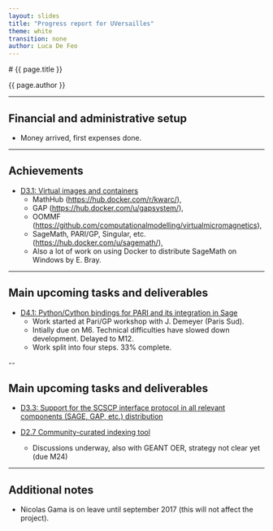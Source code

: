 ```yaml
---
layout: slides
title: "Progress report for UVersailles"
theme: white
transition: none
author: Luca De Feo
---
```


<section data-markdown data-separator="^---\n" data-separator-vertical="^--\n">
# {{ page.title }}

{{ page.author }}

---

## Financial and administrative setup

- Money arrived, first expenses done.

---

## Achievements

- [D3.1: Virtual images and containers](https://github.com/OpenDreamKit/OpenDreamKit/issues/58)
  - MathHub (<https://hub.docker.com/r/kwarc/>),
  - GAP (<https://hub.docker.com/u/gapsystem/>),
  - OOMMF (<https://github.com/computationalmodelling/virtualmicromagnetics>),
  - SageMath, PARI/GP, Singular, etc. (<https://hub.docker.com/u/sagemath/>),
  - Also a lot of work on using Docker to distribute SageMath on Windows by E. Bray.

---

## Main upcoming tasks and deliverables

- [D4.1: Python/Cython bindings for PARI and its integration in Sage](https://github.com/OpenDreamKit/OpenDreamKit/issues/83)
  - Work started at Pari/GP workshop with J. Demeyer (Paris Sud).
  - Intially due on M6. Technical difficulties have slowed down
    development. Delayed to M12.
  - Work split into four steps. 33% complete.

--

## Main upcoming tasks and deliverables

- [D3.3: Support for the SCSCP interface protocol in all relevant components (SAGE, GAP, etc.) distribution](https://github.com/OpenDreamKit/OpenDreamKit/issues/62)

- [D2.7 Community-curated indexing tool](https://github.com/OpenDreamKit/OpenDreamKit/issues/47)
  - Discussions underway, also with GEANT OER, strategy not clear yet
	(due M24)

---
## Additional notes

- Nicolas Gama is on leave until september 2017 (this will not affect
  the project).

</section>
